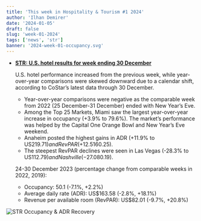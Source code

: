 ```yaml
---
title: 'This week in Hospitality & Tourism #1 2024'
author: 'Ilhan Demirer'
date: '2024-01-05'
draft: false
slug: 'week-01-2024'
tags: ['news', 'str']
banner: '2024-week-01-occupancy.svg'
---
```


- **[STR: U.S. hotel results for week ending 30 December](https://str.com/press-release/us-hotel-results-week-ending-30-december)**

  U.S. hotel performance increased from the previous week, while year-over-year comparisons were skewed downward due to a calendar shift, according to CoStar’s latest data through 30 December.

  - Year-over-year comparisons were negative as the comparable week from 2022 (25 December-31 December) ended with New Year’s Eve.
  - Among the Top 25 Markets, Miami saw the largest year-over-year increase in occupancy (+3.9% to 79.6%). The market’s performance was helped by the Capital One Orange Bowl and New Year’s Eve weekend.
  - Anaheim posted the highest gains in ADR (+11.9% to US$219.71) and RevPAR (+12.5% to US$160.25).
  - The steepest RevPAR declines were seen in Las Vegas (-28.3% to US$112.79) and Nashville (-27.0% to US$80.19).

  24-30 December 2023 (percentage change from comparable weeks in 2022, 2019):

  - Occupancy: 50.1 (-7.1%, +2.2%)
  - Average daily rate (ADR): US$163.58 (-2.8%, +18.1%)
  - Revenue per available room (RevPAR): US$82.01 (-9.7%, +20.8%)

![STR Occupancy & ADR Recovery](/images/blogimages/2024-week-01-occupancy.svg)
